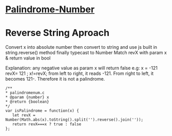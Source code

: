 # [Palindrome-Number](https://leetcode.com/problems/palindrome-number)

# Reverse String Aproach

 Convert x into absolute number then convert to string and use js built in string.reverse() method finally typecast to Number
 Match revX with param x & return value in bool 
 
 Explanation: any negative value as param x  will return false 
 e.g: x = -121 revX= 121 ; x!=revX; 
 from left to right, it reads -121. From right to left, it becomes 121-. Therefore it is not a palindrome.

 ```JS
 /**
 * palindromenum.c
 * @param {number} x
 * @return {boolean}
 */
var isPalindrome = function(x) {
    let revX = Number(Math.abs(x).toString().split('').reverse().join(''));
    return revX===x ? true : false 
};
```